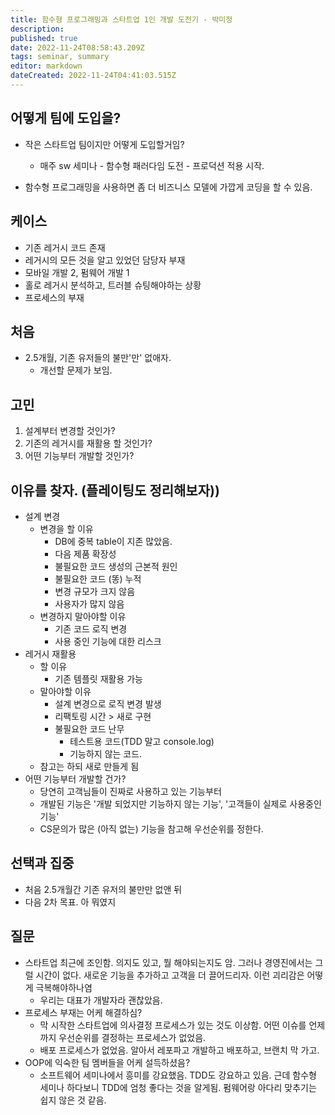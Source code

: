 ```yaml
---
title: 함수형 프로그래밍과 스타트업 1인 개발 도전기 - 박미정
description: 
published: true
date: 2022-11-24T08:58:43.209Z
tags: seminar, summary
editor: markdown
dateCreated: 2022-11-24T04:41:03.515Z
---
```


## 어떻게 팀에 도입을?
- 작은 스타트업 팀이지만 어떻게 도입할거임?
  - 매주 sw 세미나 - 함수형 패러다임 도전 - 프로덕션 적용 시작.

- 함수형 프로그래밍을 사용하면 좀 더 비즈니스 모델에 가깝게 코딩을 할 수 있음.

## 케이스
- 기존 레거시 코드 존재
- 레거시의 모든 것을 알고 있었던 담당자 부재
- 모바일 개발 2, 펌웨어 개발 1
- 홀로 레거시 분석하고, 트러블 슈팅해야하는 상황
- 프로세스의 부재

## 처음
- 2.5개월, 기존 유저들의 불만'만' 없애자.
  - 개선할 문제가 보임.

## 고민
1. 설계부터 변경할 것인가?
2. 기존의 레거시를 재활용 할 것인가?
3. 어떤 기능부터 개발할 것인가?

## 이유를 찾자. (플레이팅도 정리해보자))
- 설계 변경
  - 변경을 할 이유
    - DB에 중복 table이 지존 많았음.
    - 다음 제품 확장성
    - 불필요한 코드 생성의 근본적 원인
    - 불필요한 코드 (똥) 누적
    - 변경 규모가 크지 않음
    - 사용자가 많지 않음
  - 변경하지 말아야할 이유
    - 기존 코드 로직 변경
    - 사용 중인 기능에 대한 리스크
- 레거시 재활용
  - 할 이유
    - 기존 템플릿 재활용 가능
  - 말아야할 이유
    - 설계 변경으로 로직 변경 발생
    - 리팩토링 시간 > 새로 구현
    - 불필요한 코드 난무
      - 테스트용 코드(TDD 말고 console.log)
      - 기능하지 않는 코드.
  - 참고는 하되 새로 만들게 됨
- 어떤 기능부터 개발할 건가?
  - 당연히 고객님들이 진짜로 사용하고 있는 기능부터
  - 개발된 기능은 '개발 되었지만 기능하지 않는 기능', '고객들이 실제로 사용중인 기능'
  - CS문의가 많은 (아직 없는) 기능을 참고해 우선순위를 정한다.

## 선택과 집중
- 처음 2.5개월간 기존 유저의 불만만 없앤 뒤
- 다음 2차 목표. 아 뭐였지

## 질문
- 스타트업 최근에 조인함. 의지도 있고, 뭘 해야되는지도 암. 그러나 경영진에서는 그럴 시간이 없다. 새로운 기능을 추가하고 고객을 더 끌어드리자. 이런 괴리감은 어떻게 극복해야하나염
  - 우리는 대표가 개발자라 괜찮았음.
- 프로세스 부재는 어케 해결하심?
  - 막 시작한 스타트업에 의사결정 프로세스가 있는 것도 이상함. 어떤 이슈를 언제까지 우선순위를 결정하는 프로세스가 없었음.
  - 배포 프로세스가 없었음. 알아서 레포파고 개발하고 배포하고, 브랜치 막 가고.
- OOP에 익숙한 팀 멤버들을 어케 설득하셨음?
  - 소프트웨어 세미나에서 흥미를 강요했음. TDD도 강요하고 있음. 근데 함수형 세미나 하다보니 TDD에 엄청 좋다는 것을 알게됨. 펌웨어랑 아다리 맞추기는 쉽지 않은 것 같음.
